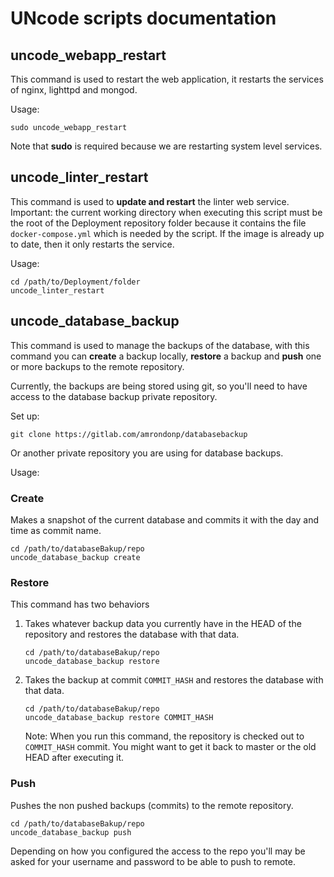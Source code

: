 # UNcode scripts documentation

## uncode_webapp_restart

This command is used to restart the web application, it restarts the services of nginx, lighttpd and mongod. 

Usage:

``` 
sudo uncode_webapp_restart
```

Note that **sudo** is required because we are restarting system level services.

## uncode_linter_restart

This command is used to **update and restart** the linter web service. Important: the current working directory when executing this script must be the root of the Deployment repository folder because it contains the file `docker-compose.yml` which is needed by the script. If the image is already up to date, then it only restarts the service.

Usage: 

```
cd /path/to/Deployment/folder
uncode_linter_restart
```

## uncode_database_backup

This command is used to manage the backups of the database, with this command you can **create** a backup locally, **restore** a backup and **push** one or more backups to the remote repository.

Currently, the backups are being stored using git, so you'll need to have access to the database backup private repository.

Set up:
```
git clone https://gitlab.com/amrondonp/databasebackup
```

Or another private repository you are using for database backups.

Usage:

### Create 

Makes a snapshot of the current database and commits it with the day and time as commit name.

```
cd /path/to/databaseBakup/repo
uncode_database_backup create
```

### Restore
This command has two behaviors

1. Takes whatever backup data you currently have in the HEAD of the repository and restores the database with that data.

    ```
    cd /path/to/databaseBakup/repo
    uncode_database_backup restore
    ```

2. Takes the backup at commit `COMMIT_HASH` and restores the database with that data.

    ```
    cd /path/to/databaseBakup/repo
    uncode_database_backup restore COMMIT_HASH
    ```

    Note: When you run this command, the repository is checked out to `COMMIT_HASH` commit. You might want to get it back to master or the old HEAD after executing it.

### Push
Pushes the non pushed backups (commits) to the remote repository.


```
cd /path/to/databaseBakup/repo
uncode_database_backup push
```

Depending on how you configured the access to the repo you'll may be asked for your username and password to be able to push to remote.



